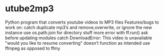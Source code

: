 # utube2mp3
Python program that converts youtube videos to MP3 files
Features/bugs to work on:
  catch duplicate mp3’s and remove,overwrite, or ignore the new instance
  use os.path.join for directory stuff more
  error with ff.run()
  ask before updating modules
  catch DownloadError: This video is unavailable
  "would you like to resume converting" doesn’t function as intended
  use ffmpeg as opposed to ffmy
